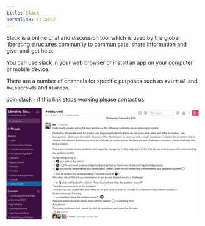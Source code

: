 ```yaml
---
title: Slack
permalink: /slack/
---
```


Slack is a online chat and discussion tool which is used by the global liberating structures community to communicate, share information and give-and-get help.

You can use slack in your web browser or install an app on your computer or mobile device.

There are a number of channels for specific purposes such as `#virtual` and `#wisecrowds` and `#london`.

[Join slack](https://join.slack.com/t/liberatingstructures/shared_invite/zt-16ldovxdt-mKDOA7wr5XgPDZNS8RUAKA) - if this link stops working please [contact us](/about/#contact-us)

![Slack](/assets/images/slack_screenshot.png)



